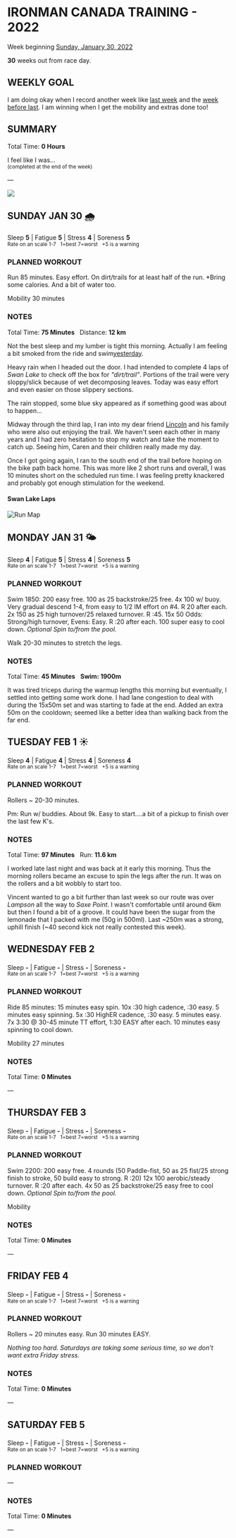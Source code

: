 # IRONMAN CANADA TRAINING - 2022
Week beginning [Sunday, January 30, 2022](javascript:flick('sun');)

**30** weeks out from race day.

## WEEKLY GOAL
I am doing okay when I record another week like [last week](ironman2022-31weeksout) and the [week before last](ironman2022-32weeksout).  I am winning when I get the mobility and extras done too!

## SUMMARY
Total Time: **0 Hours**

I feel like I was...
<br /><sup>(completed at the end of the week)</sup>

&mdash;

![](/assets/jpg/II-9x550.jpeg)

## SUNDAY JAN 30 🌧
Sleep **5** | Fatigue **5** | Stress **4** | Soreness **5**
<sup><br />Rate on an scale 1-7 &nbsp; 1=best 7=worst &nbsp; +5 is a warning</sup>

### PLANNED WORKOUT
Run 85 minutes. Easy effort. On dirt/trails for at least half of the run. 
*Bring some calories. And a bit of water too. 

Mobility 30 minutes

### NOTES
Total Time: **75 Minutes** &nbsp; Distance: **12 km**

Not the best sleep and my lumber is tight this morning.  Actually I am feeling a bit smoked from the ride and swim[yesterday](ironman2022-31weeksout?sat).

Heavy rain when I headed out the door.  I had intended to complete 4 laps of _Swan Lake_ to check off the box for _"dirt/trail"_.  Portions of the trail were very sloppy/slick because of wet decomposing leaves.  Today was easy effort and even easier on those slippery sections.

The rain stopped, some blue sky appeared as if something good was about to happen...
<!---->
Midway through the third lap, I ran into my dear friend [Lincoln](https://www.shlensky.com) and his family who were also out enjoying the trail.  We haven't seen each other in many years and I had zero hesitation to stop my watch and take the moment to catch up.  Seeing him, Caren and their children really made my day. 

Once I got going again, I ran to the south end of the trail before hoping on the bike path back home.  This was more like 2 short runs and overall, I was 10 minutes short on the scheduled run time.  I was feeling pretty knackered and probably got enough stimulation for the weekend.

#### Swan Lake Laps
![Run Map](/assets/jpg/image.jpeg)
<!---->
## MONDAY JAN 31 🌤
Sleep **4** | Fatigue **5** | Stress **4** | Soreness **5**
<sup><br />Rate on an scale 1-7 &nbsp; 1=best 7=worst &nbsp; +5 is a warning</sup>

### PLANNED WORKOUT
Swim 1850: 
200 easy free. 100 as 25 backstroke/25 free. 
4x 100 w/ buoy. Very gradual descend 1-4, from easy to 1/2 IM effort on #4. R 20 after each.
2x 150 as 25 high turnover/25 relaxed turnover. R :45. 
15x 50 Odds: Strong/high turnover, Evens: Easy. R :20 after each. 
100 super easy to cool down. 
_Optional Spin to/from the pool._

Walk 20-30 minutes to stretch the legs.

### NOTES
Total Time: **45 Minutes** &nbsp; **Swim: 1900m**

It was tired triceps during the warmup lengths this morning but eventually, I settled into getting some work done.  I had lane congestion to deal with during the 15x50m set and was starting to fade at the end.  Added an extra 50m on the cooldown; seemed like a better idea than walking back from the far end.

<!---->
## TUESDAY FEB 1 ☀️
Sleep **4** | Fatigue **4** | Stress **4** | Soreness **4**
<sup><br />Rate on an scale 1-7 &nbsp; 1=best 7=worst &nbsp; +5 is a warning</sup>

### PLANNED WORKOUT
Rollers ~ 20-30 minutes.

Pm: Run w/ buddies. About 9k. Easy to start....a bit of a pickup to finish over the last few K's.

### NOTES
Total Time: **97 Minutes** &nbsp; Run: **11.6 km**

I worked late last night and was back at it early this morning.  Thus the morning rollers became an excuse to spin the legs after the run.  It was on the rollers and a bit wobbly to start too.

Vincent wanted to go a bit further than last week so our route was over _Lampson_ all the way to _Saxe Point_.  I wasn't comfortable until around 6km but then I found a bit of a groove.  It could have been the sugar from the lemonade that I packed with me (50g in 500ml).  Last ~250m was a strong, uphill finish (~40 second kick not really contested this week).

<!---->
## WEDNESDAY FEB 2
Sleep **-** | Fatigue **-** | Stress **-** | Soreness **-**
<sup><br />Rate on an scale 1-7 &nbsp; 1=best 7=worst &nbsp; +5 is a warning</sup>

### PLANNED WORKOUT
Ride 85 minutes: 
15 minutes easy spin. 
10x :30 high cadence, :30 easy. 5 minutes easy spinning. 
5x :30 HighER cadence, :30 easy. 5 minutes easy.
7x 3:30 @ 30-45 minute TT effort, 1:30 EASY after each. 
10 minutes easy spinning to cool down.

Mobility 27 minutes

### NOTES
Total Time: **0 Minutes**

&mdash;  

<!---->
## THURSDAY FEB 3
Sleep **-** | Fatigue **-** | Stress **-** | Soreness **-**
<sup><br />Rate on an scale 1-7 &nbsp; 1=best 7=worst &nbsp; +5 is a warning</sup>

### PLANNED WORKOUT
Swim 2200: 
200 easy free. 
4 rounds (50 Paddle-fist, 50 as 25 fist/25 strong finish to stroke, 50 build easy to strong. R :20)
12x 100 aerobic/steady turnover. R :20 after each. 
4x 50 as 25 backstroke/25 easy free to cool down. 
_Optional Spin to/from the pool._

Mobility

### NOTES
Total Time: **0 Minutes**

&mdash;  

<!---->
## FRIDAY FEB 4
Sleep **-** | Fatigue **-** | Stress **-** | Soreness **-**
<sup><br />Rate on an scale 1-7 &nbsp; 1=best 7=worst &nbsp; +5 is a warning</sup>

### PLANNED WORKOUT
Rollers ~ 20 minutes easy. 
Run 30 minutes EASY. 

_Nothing too hard. Saturdays are taking some serious time, so we don't want extra Friday stress._ 

### NOTES
Total Time: **0 Minutes**

&mdash;  

<!---->
## SATURDAY FEB 5
Sleep **-** | Fatigue **-** | Stress **-** | Soreness **-**
<sup><br />Rate on an scale 1-7 &nbsp; 1=best 7=worst &nbsp; +5 is a warning</sup>

### PLANNED WORKOUT
&mdash;  

### NOTES
Total Time: **0 Minutes**

&mdash;  
